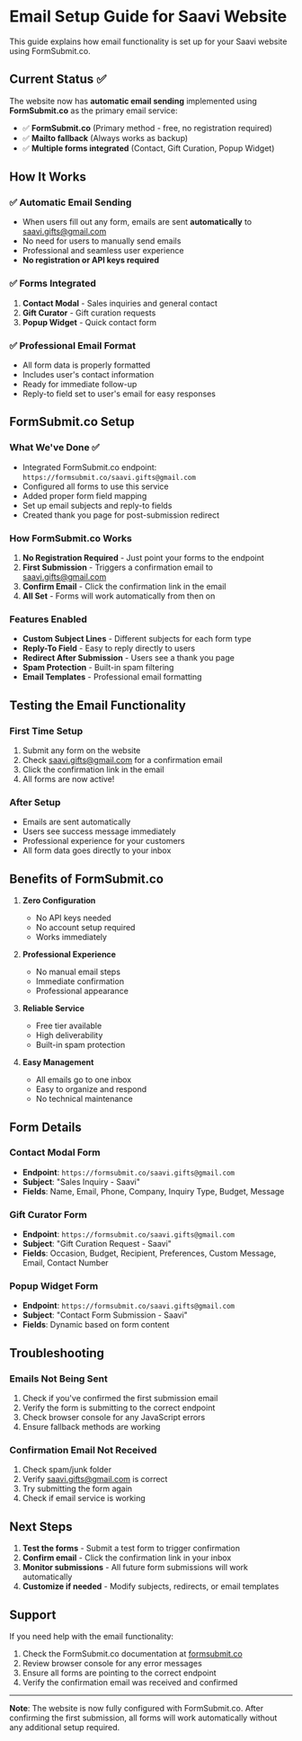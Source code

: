# Email Setup Guide for Saavi Website

This guide explains how email functionality is set up for your Saavi website using FormSubmit.co.

## Current Status ✅

The website now has **automatic email sending** implemented using **FormSubmit.co** as the primary email service:

- ✅ **FormSubmit.co** (Primary method - free, no registration required)
- ✅ **Mailto fallback** (Always works as backup)
- ✅ **Multiple forms integrated** (Contact, Gift Curation, Popup Widget)

## How It Works

### ✅ **Automatic Email Sending**
- When users fill out any form, emails are sent **automatically** to saavi.gifts@gmail.com
- No need for users to manually send emails
- Professional and seamless user experience
- **No registration or API keys required**

### ✅ **Forms Integrated**
1. **Contact Modal** - Sales inquiries and general contact
2. **Gift Curator** - Gift curation requests
3. **Popup Widget** - Quick contact form

### ✅ **Professional Email Format**
- All form data is properly formatted
- Includes user's contact information
- Ready for immediate follow-up
- Reply-to field set to user's email for easy responses

## FormSubmit.co Setup

### What We've Done ✅
- Integrated FormSubmit.co endpoint: `https://formsubmit.co/saavi.gifts@gmail.com`
- Configured all forms to use this service
- Added proper form field mapping
- Set up email subjects and reply-to fields
- Created thank you page for post-submission redirect

### How FormSubmit.co Works
1. **No Registration Required** - Just point your forms to the endpoint
2. **First Submission** - Triggers a confirmation email to saavi.gifts@gmail.com
3. **Confirm Email** - Click the confirmation link in the email
4. **All Set** - Forms will work automatically from then on

### Features Enabled
- **Custom Subject Lines** - Different subjects for each form type
- **Reply-To Field** - Easy to reply directly to users
- **Redirect After Submission** - Users see a thank you page
- **Spam Protection** - Built-in spam filtering
- **Email Templates** - Professional email formatting

## Testing the Email Functionality

### First Time Setup
1. Submit any form on the website
2. Check saavi.gifts@gmail.com for a confirmation email
3. Click the confirmation link in the email
4. All forms are now active!

### After Setup
- Emails are sent automatically
- Users see success message immediately
- Professional experience for your customers
- All form data goes directly to your inbox

## Benefits of FormSubmit.co

1. **Zero Configuration**
   - No API keys needed
   - No account setup required
   - Works immediately

2. **Professional Experience**
   - No manual email steps
   - Immediate confirmation
   - Professional appearance

3. **Reliable Service**
   - Free tier available
   - High deliverability
   - Built-in spam protection

4. **Easy Management**
   - All emails go to one inbox
   - Easy to organize and respond
   - No technical maintenance

## Form Details

### Contact Modal Form
- **Endpoint**: `https://formsubmit.co/saavi.gifts@gmail.com`
- **Subject**: "Sales Inquiry - Saavi"
- **Fields**: Name, Email, Phone, Company, Inquiry Type, Budget, Message

### Gift Curator Form
- **Endpoint**: `https://formsubmit.co/saavi.gifts@gmail.com`
- **Subject**: "Gift Curation Request - Saavi"
- **Fields**: Occasion, Budget, Recipient, Preferences, Custom Message, Email, Contact Number

### Popup Widget Form
- **Endpoint**: `https://formsubmit.co/saavi.gifts@gmail.com`
- **Subject**: "Contact Form Submission - Saavi"
- **Fields**: Dynamic based on form content

## Troubleshooting

### Emails Not Being Sent
1. Check if you've confirmed the first submission email
2. Verify the form is submitting to the correct endpoint
3. Check browser console for any JavaScript errors
4. Ensure fallback methods are working

### Confirmation Email Not Received
1. Check spam/junk folder
2. Verify saavi.gifts@gmail.com is correct
3. Try submitting the form again
4. Check if email service is working

## Next Steps

1. **Test the forms** - Submit a test form to trigger confirmation
2. **Confirm email** - Click the confirmation link in your inbox
3. **Monitor submissions** - All future form submissions will work automatically
4. **Customize if needed** - Modify subjects, redirects, or email templates

## Support

If you need help with the email functionality:
1. Check the FormSubmit.co documentation at [formsubmit.co](https://formsubmit.co/)
2. Review browser console for any error messages
3. Ensure all forms are pointing to the correct endpoint
4. Verify the confirmation email was received and confirmed

---

**Note**: The website is now fully configured with FormSubmit.co. After confirming the first submission, all forms will work automatically without any additional setup required.
